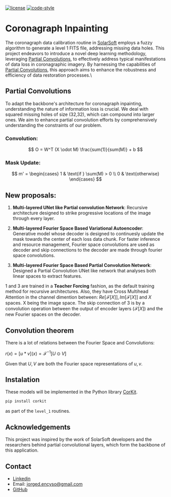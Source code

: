 [![license](https://img.shields.io/badge/License-MIT-yellow.svg)](https://opensource.org/licenses/MIT)
[![code-style](https://img.shields.io/badge/code%20style-black-000000.svg)](https://github.com/psf/black)

# Coronagraph Inpainting
The coronagraph data calibration routine in [SolarSoft](https://www.lmsal.com/solarsoft/) employs a fuzzy algorithm to generate a level 1 FITS file, addressing missing data holes. This project endeavors to introduce a novel deep learning methodology, leveraging [Partial Convolutions](https://arxiv.org/abs/1804.07723), to effectively address typical manifestations of data loss in coronagraphic imagery. By harnessing the capabilities of [Partial Convolutions](https://arxiv.org/abs/1804.07723), this approach aims to enhance the robustness and efficiency of data restoration processes.\

## Partial Convolutions
To adapt the backbone's architecture for coronagraph inpainting, understanding the nature of information loss is crucial. We deal with squared missing holes of size (32,32), which can compound into larger ones. We aim to enhance partial convolution efforts by comprehensively understanding the constraints of our problem.

### Convolution:

$$
O = W^T (X \odot M) \frac{sum(1)}{sum(M)} + b
$$

### Mask Update:

$$
m' = \begin{cases} 
1 & \text{if } \sum(M) > 0 \\
0 & \text{otherwise}
\end{cases}
$$

## New proposals:

1. **Multi-layered UNet like Partial convolution Network**: Recursive architecture designed to strike progressive locations of the image through every layer. 

2. **Multi-layered Fourier Space Based Variational Autoencoder**: Generative model whose decoder is designed to continuesly update the mask towards the center of each loss data chunk. For faster inference and resource management, Fourier space convolutions are used as decoder and skip connections to the decoder are made through fourier space convolutions.

3. **Multi-layered Fourier Space Based Partial Convolution Network**: Designed a Partial Convolution UNet like network that analyses both linear spaces to extract features. 

1 and 3 are trained in a **Teacher Forcing** fashion, as the default training method for recursive architectures. Also, they have Cross Multihead Attention in the channel dimention between: $Re[\mathcal{F}[X]], Im[\mathcal{F}[X]]$ and $X$ spaces. X being the image space. The skip connection of 3 is by a convolution operation between the output of encoder layers ($\mathcal{F}[X]$) and the new Fourier spaces on the decoder.

## Convolution theorem
There is a lot of relations between the Fourier Space and Convolutions:

$r(x) = [u * v](x) = \mathcal{F}^{-1}[U \odot V]$

Given that $U, V$ are both the Fourier space representations of $u, v$.

## Instalation

These models will be implemented in the Python library [CorKit](https://github.com/Jorgedavyd/corkit).
```bash
pip install corkit
```
as part of the `level_1` routines.

## Acknowledgements

This project was inspired by the work of SolarSoft developers and the researchers behind partial convolutional layers, which form the backbone of this application.

## Contact  

- [Linkedin](https://www.linkedin.com/in/jorge-david-enciso-mart%C3%ADnez-149977265/)
- Email: jorged.encyso@gmail.com
- [GitHub](https://github.com/Jorgedavyd)